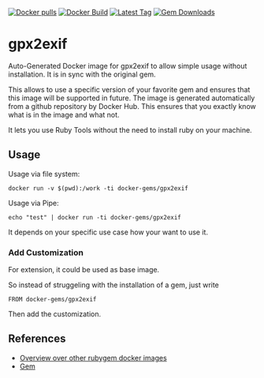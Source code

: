 [![Docker pulls](https://img.shields.io/docker/pulls/rubygem/gpx2exif.svg)](https://hub.docker.com/r/rubygem/gpx2exif/)
[![Docker Build](https://img.shields.io/docker/automated/rubygem/gpx2exif.svg)](https://hub.docker.com/r/rubygem/gpx2exif/)
[![Latest Tag](https://img.shields.io/github/tag/docker-rubygem/gpx2exif.svg)](https://hub.docker.com/r/rubygem/gpx2exif/)
[![Gem Downloads](https://img.shields.io/gem/dt/gpx2exif.svg)](https://rubygems.org/gems/gpx2exif/)
# gpx2exif

Auto-Generated Docker image for gpx2exif to allow simple usage without installation.
It is in sync with the original gem.

This allows to use a specific version of your favorite gem and ensures that this image will be supported in future.
The image is generated automatically from a github repository by Docker Hub.
This ensures that you exactly know what is in the image and what not.

It lets you use Ruby Tools without the need to install ruby on your machine.

## Usage

Usage via file system:

`docker run -v $(pwd):/work -ti docker-gems/gpx2exif`

Usage via Pipe:

`echo "test" | docker run -ti docker-gems/gpx2exif`

It depends on your specific use case how your want to use it.

### Add Customization

For extension, it could be used as base image.

So instead of struggeling with the installation of a gem, just write

`FROM docker-gems/gpx2exif`

Then add the customization.

## References

 - [Overview over other rubygem docker images](https://github.com/thinkbot/docker-rubygem)
 - [Gem](https://rubygems.org/gems/gpx2exif/)
